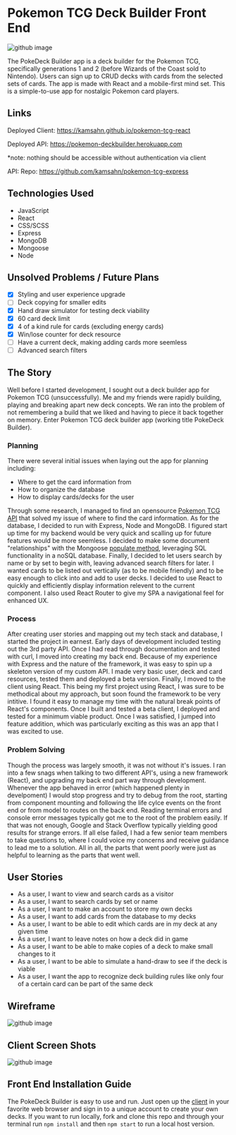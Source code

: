 # Pokemon TCG Deck Builder Front End

![github image](https://i.imgur.com/HGzOZ1Q.png)

The PokeDeck Builder app is a deck builder for the Pokemon TCG, specifically generations 1 and 2 (before Wizards of the Coast sold to Nintendo). Users can sign up to CRUD decks with cards from the selected sets of cards. The app is made with React and a mobile-first mind set. This is a simple-to-use app for nostalgic Pokemon card players.

## Links

Deployed Client: https://kamsahn.github.io/pokemon-tcg-react

Deployed API: https://pokemon-deckbuilder.herokuapp.com

*note: nothing should be accessible without authentication via client

API: Repo: https://github.com/kamsahn/pokemon-tcg-express

## Technologies Used

- JavaScript
- React
- CSS/SCSS
- Express
- MongoDB
- Mongoose
- Node

## Unsolved Problems / Future Plans

- [x] Styling and user experience upgrade
- [ ] Deck copying for smaller edits
- [x] Hand draw simulator for testing deck viability
- [x] 60 card deck limit
- [x] 4 of a kind rule for cards (excluding energy cards)
- [x] Win/lose counter for deck resource
- [ ] Have a current deck, making adding cards more seemless
- [ ] Advanced search filters

## The Story

Well before I started development, I sought out a deck builder app for Pokemon TCG (unsuccessfully). Me and my friends were rapidly building, playing and breaking apart new deck concepts. We ran into the problem of not remembering a build that we liked and having to piece it back together on memory. Enter Pokemon TCG deck builder app (working title PokeDeck Builder).

### Planning

There were several initial issues when laying out the app for planning including:

- Where to get the card information from
- How to organize the database
- How to display cards/decks for the user

Through some research, I managed to find an opensource [Pokemon TCG API](https://pokemontcg.io/) that solved my issue of where to find the card information. As for the database, I decided to run with Express, Node and MongoDB. I figured start up time for my backend would be very quick and scalling up for future features would be more seemless. I decided to make some document "relationships" with the Mongoose [populate method](https://mongoosejs.com/docs/populate.html), leveraging SQL functionality in a noSQL database. Finally, I decided to let users search by name or by set to begin with, leaving advanced search filters for later. I wanted cards to be listed out vertically (as to be mobile friendly) and to be easy enough to click into and add to user decks. I decided to use React to quickly and efficiently display information relevent to the current component. I also used React Router to give my SPA a navigational feel for enhanced UX.

### Process

After creating user stories and mapping out my tech stack and database, I started the project in earnest. Early days of development included testing out the 3rd party API. Once I had read through documentation and tested with curl, I moved into creating my back end. Because of my experience with Express and the nature of the framework, it was easy to spin up a skeleton version of my custom API. I made very basic user, deck and card resources, tested them and deployed a beta version. Finally, I moved to the client using React. This being my first project using React, I was sure to be methodical about my approach, but soon found the framework to be very intitive. I found it easy to manage my time with the natural break points of React's components. Once I built and tested a beta client, I deployed and tested for a minimum viable product. Once I was satisfied, I jumped into feature addition, which was particularly exciting as this was an app that I was excited to use.

### Problem Solving

Though the process was largely smooth, it was not without it's issues. I ran into a few snags when talking to two different API's, using a new framework (React), and upgrading my back end part way through development. Whenever the app behaved in error (which happened plenty in develpoment) I would stop progress and try to debug from the root, starting from component mounting and following the life cylce events on the front end or from model to routes on the back end. Reading terminal errors and console error messages typically got me to the root of the problem easily. If that was not enough, Google and Stack Overflow typically yielding good results for strange errors. If all else failed, I had a few senior team members to take questions to, where I could voice my concerns and receive guidance to lead me to a solution. All in all, the parts that went poorly were just as helpful to learning as the parts that went well.

## User Stories

- As a user, I want to view and search cards as a visitor
- As a user, I want to search cards by set or name
- As a user, I want to make an account to store my own decks
- As a user, I want to add cards from the database to my decks
- As a user, I want to be able to edit which cards are in my deck at any given time
- As a user, I want to leave notes on how a deck did in game
- As a user, I want to be able to make copies of a deck to make small changes to it
- As a user, I want to be able to simulate a hand-draw to see if the deck is viable
- As a user, I want the app to recognize deck building rules like only four of a certain card can be part of the same deck

## Wireframe

![github image](https://i.imgur.com/XHTbUoS.jpg)

## Client Screen Shots

![github image](https://i.imgur.com/J00Ab2i.png)

## Front End Installation Guide

The PokeDeck Builder is easy to use and run. Just open up the [client](https://kamsahn.github.io/pokemon-tcg-react) in your favorite web browser and sign in to a unique account to create your own decks. If you want to run locally, fork and clone this repo and through your terminal run `npm install` and then `npm start` to run a local host version.
